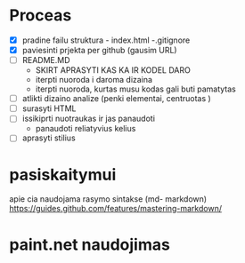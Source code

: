 # Proceas

- [x] pradine failu struktura
        - index.html
        -.gitignore
- [x] paviesinti prjekta per github (gausim URL)
- [ ] README.MD
    - SKIRT APRASYTI KAS KA IR KODEL DARO
    - iterpti nuoroda i daroma dizaina
    - iterpti nuoroda, kurtas musu kodas gali buti pamatytas
- [ ] atlikti dizaino analize (penki elementai, centruotas )
- [ ] surasyti HTML
- [ ] issikiprti nuotraukas ir jas panaudoti 
    - panaudoti reliatyvius kelius
- [ ] aprasyti stilius 

# pasiskaitymui 

apie cia naudojama rasymo sintakse (md- markdown) https://guides.github.com/features/mastering-markdown/

# paint.net naudojimas